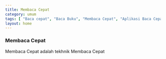 ```yaml
---
title: Membaca Cepat
category: umum
tags: [ "Baca cepat", "Baca Buku", "Membaca Cepat", "Aplikasi Baca Cepat" ]
layout: home
---
```

### Membaca Cepat

Membaca Cepat adalah tekhnik Membaca Cepat